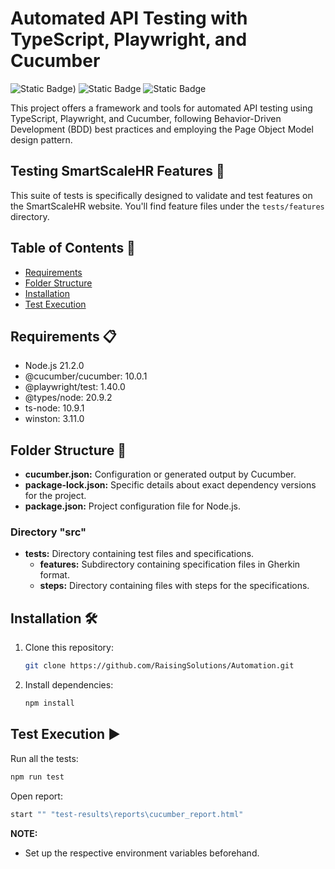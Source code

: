 # Automated API Testing with TypeScript, Playwright, and Cucumber
![Static Badge](https://img.shields.io/badge/Cypress-logo?style=for-the-badge&logo=cypress&logoColor=black&labelColor=green))
![Static Badge](https://img.shields.io/badge/Playwright-logo?style=for-the-badge&logo=playwright&logoColor=rgb(214%2C%2083%2C%2072)&labelColor=rgb(46%2C%20173%2C%2051)&color=rgb(22%2C%2027%2C%2034))
![Static Badge](https://img.shields.io/badge/Cucumber-logo?style=for-the-badge&logo=cucumber&logoColor=black&labelColor=rgb(35%2C%20217%2C%20108)&color=rgb(22%2C%2027%2C%2034))

This project offers a framework and tools for automated API testing using TypeScript, Playwright, and Cucumber, following Behavior-Driven Development (BDD) best practices and employing the Page Object Model design pattern.

## Testing SmartScaleHR Features 🧪

This suite of tests is specifically designed to validate and test features on the SmartScaleHR website. You'll find feature files under the `tests/features` directory.


## Table of Contents 📑
- [Requirements](#requirements)
- [Folder Structure](#folder-structure)
- [Installation](#installation)
- [Test Execution](#test-execution)


## <a id="requirements">Requirements 📋</a>

- Node.js 21.2.0
- @cucumber/cucumber: 10.0.1
- @playwright/test: 1.40.0
- @types/node: 20.9.2
- ts-node: 10.9.1
- winston: 3.11.0

## <a id="folder-structure">Folder Structure 📂</a>

- **cucumber.json:** Configuration or generated output by Cucumber.
- **package-lock.json:** Specific details about exact dependency versions for the project.
- **package.json:** Project configuration file for Node.js.

### Directory "src"


- **tests:** Directory containing test files and specifications.
  - **features:** Subdirectory containing specification files in Gherkin format.
  - **steps:** Directory containing files with steps for the specifications.



## <a id="installation">Installation 🛠️</a>

1. Clone this repository:

    ```bash
    git clone https://github.com/RaisingSolutions/Automation.git
    ```

2. Install dependencies:

    ```bash
    npm install
    ```


## <a id="test-execution">Test Execution ▶️</a>

Run all the tests:

```bash
npm run test
```

Open report:

```bash
start "" "test-results\reports\cucumber_report.html"
```

**NOTE:**

- Set up the respective environment variables beforehand.

